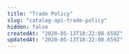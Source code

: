 ```yaml
---
title: "Trade Policy"
slug: "catalog-api-trade-policy"
hidden: false
createdAt: "2020-05-13T18:22:08.659Z"
updatedAt: "2020-05-13T18:22:08.659Z"
---
```


